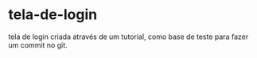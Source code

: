 # tela-de-login
tela de login criada através de um tutorial, como base de teste para fazer um commit no git.
